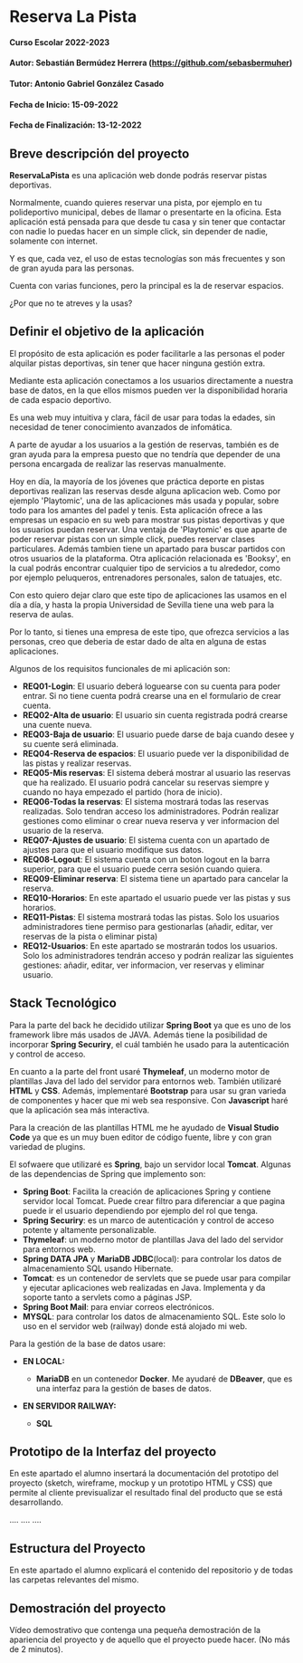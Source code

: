 # Reserva La Pista

#### Curso Escolar 2022-2023
#### Autor: Sebastián Bermúdez Herrera (https://github.com/sebasbermuher)
#### Tutor: Antonio Gabriel González Casado
#### Fecha de Inicio: 15-09-2022
#### Fecha de Finalización: 13-12-2022

## Breve descripción del proyecto

**ReservaLaPista** es una aplicación web donde podrás reservar pistas deportivas.

Normalmente, cuando quieres reservar una pista, por ejemplo en tu polideportivo municipal, debes de llamar o presentarte en la oficina. Esta aplicación está pensada para que desde tu casa y sin tener que contactar con nadie lo puedas hacer en un simple click, sin depender de nadie, solamente con internet.

Y es que, cada vez, el uso de estas tecnologías son más frecuentes y son de gran ayuda para las personas.

Cuenta con varias funciones, pero la principal es la de reservar espacios.

¿Por que no te atreves y la usas?

## Definir el objetivo de la aplicación
El propósito de esta aplicación es poder facilitarle a las personas el poder alquilar pistas deportivas, sin tener que hacer ninguna gestión extra. 

Mediante esta aplicación conectamos a los usuarios directamente a nuestra base de datos, en la que ellos mismos pueden ver la disponibilidad horaria de cada espacio deportivo.

Es una web muy intuitiva y clara, fácil de usar para todas la edades, sin necesidad de tener conocimiento avanzados de infomática.

A parte de ayudar a los usuarios a la gestión de reservas, también es de gran ayuda para la empresa puesto que no tendría que depender de una persona encargada de realizar las reservas manualmente.

Hoy en día, la mayoría de los jóvenes que práctica deporte en pistas deportivas realizan las reservas desde alguna aplicacion web. Como por ejemplo 'Playtomic', una de las aplicaciones más usada y popular, sobre todo para los amantes del padel y tenis.
Esta aplicación ofrece a las empresas un espacio en su web para mostrar sus pistas deportivas y que los usuarios puedan reservar.
Una ventaja de 'Playtomic' es que aparte de poder reservar pistas con un simple click, puedes reservar clases particulares.
Además tambien tiene un apartado para buscar partidos con otros usuarios de la plataforma.
Otra aplicación relacionada es 'Booksy', en la cual podrás encontrar cualquier tipo de servicios a tu alrededor, como por ejemplo peluqueros, entrenadores personales, salon de tatuajes, etc.

Con esto quiero dejar claro que este tipo de aplicaciones las usamos en el día a día, y hasta la propia Universidad de Sevilla tiene una web para la reserva de aulas.

Por lo tanto, si tienes una empresa de este tipo, que ofrezca servicios a las personas, creo que deberia de estar dado de alta en alguna de estas aplicaciones.


Algunos de los requisitos funcionales de mi aplicación son:

- **REQ01-Login**: El usuario deberá loguearse con su cuenta para poder entrar. Si no tiene cuenta podrá crearse una en el formulario de crear cuenta.
- **REQ02-Alta de usuario**: El usuario sin cuenta registrada podrá crearse una cuente nueva.
- **REQ03-Baja de usuario**: El usuario puede darse de baja cuando desee y su cuente será eliminada.
- **REQ04-Reserva de espacios**: El usuario puede ver la disponibilidad de las pistas y realizar reservas.
- **REQ05-Mis reservas**: El sistema deberá mostrar al usuario las reservas que ha realizado. El usuario podrá cancelar su reservas siempre y cuando no haya empezado el partido (hora de inicio).
- **REQ06-Todas la reservas**: El sistema mostrará todas las reservas realizadas. Solo tendran acceso los administradores. Podrán realizar gestiones como eliminar o crear nueva reserva y ver informacion del usuario de la reserva.
- **REQ07-Ajustes de usuario**: El sistema cuenta con un apartado de ajustes para que el usuario modifique sus datos.
- **REQ08-Logout**: El sistema cuenta con un boton logout en la barra superior, para que el usuario puede cerra sesión cuando quiera.
- **REQ09-Eliminar reserva**: El sistema tiene un apartado para cancelar la reserva.
- **REQ10-Horarios**: En este apartado el usuario puede ver las pistas y sus horarios.
- **REQ11-Pistas**: El sistema mostrará todas las pistas. Solo los usuarios administradores tiene permiso para gestionarlas (añadir, editar, ver reservas de la pista o eliminar pista)
- **REQ12-Usuarios**: En este apartado se mostrarán todos los usuarios. Solo los administradores tendrán acceso y podrán realizar las siguientes gestiones: añadir, editar, ver informacion, ver reservas y eliminar usuario.

## Stack Tecnológico
Para la parte del back he decidido utilizar **Spring Boot** ya que es uno de los framework libre más usados de JAVA. Además tiene la posibilidad de incorporar **Spring Securiry**, el cuál también he usado para la autenticación y control de acceso.

En cuanto a la parte del front usaré **Thymeleaf**, un moderno motor de plantillas Java del lado del servidor para entornos web. También utilizaré **HTML** y **CSS**. Además, implementaré **Bootstrap** para usar su gran varieda de componentes y hacer que mi web sea responsive.
Con **Javascript** haré que la aplicación sea más interactiva.

Para la creación de las plantillas HTML me he ayudado de **Visual Studio Code** ya que es un muy buen editor de código fuente, libre y con gran variedad de plugins.

El sofwaere que utilizaré es **Spring**, bajo un servidor local **Tomcat**. 
Algunas de las dependencias de Spring que implemento son:
- **Spring Boot**: Facilita la creación de aplicaciones Spring y contiene servidor local Tomcat. Puede crear filtro para diferenciar a que pagina puede ir el usuario dependiendo por ejemplo del rol que tenga.
- **Spring Securiry**: es un marco de autenticación y control de acceso potente y altamente personalizable.
- **Thymeleaf**: un moderno motor de plantillas Java del lado del servidor para entornos web.
- **Spring DATA JPA** y **MariaDB JDBC**(local): para controlar los datos de almacenamiento SQL usando Hibernate.
- **Tomcat**: es un contenedor de servlets que se puede usar para compilar y ejecutar aplicaciones web realizadas en Java. Implementa y da soporte tanto a servlets como a páginas JSP.
- **Spring Boot Mail**: para enviar correos electrónicos.
- **MYSQL**: para controlar los datos de almacenamiento SQL. Este solo lo uso en el servidor web (railway) donde está alojado mi web.


Para la gestión de la base de datos usare:
- **EN LOCAL:**
    - **MariaDB** en un contenedor **Docker**. Me ayudaré de **DBeaver**, que es una interfaz para la gestión de bases de datos.

- **EN SERVIDOR RAILWAY:** 
    - **SQL**

## Prototipo de la Interfaz del proyecto

En este apartado el alumno insertará la documentación del prototipo del proyecto (sketch, wireframe, mockup y un prototipo HTML y CSS)  que permite al cliente previsualizar el resultado final del producto que se está desarrollando.

....
....
....

## Estructura del Proyecto

En este apartado el alumno explicará el contenido del repositorio y de todas las carpetas relevantes del mismo.

## Demostración del proyecto

Vídeo demostrativo que contenga una pequeña demostración de la apariencia del proyecto y de aquello que el proyecto puede hacer. (No más de 2 minutos).
